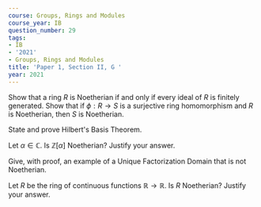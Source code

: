 ```yaml
---
course: Groups, Rings and Modules
course_year: IB
question_number: 29
tags:
- IB
- '2021'
- Groups, Rings and Modules
title: 'Paper 1, Section II, G '
year: 2021
---
```




Show that a ring $R$ is Noetherian if and only if every ideal of $R$ is finitely generated. Show that if $\phi: R \rightarrow S$ is a surjective ring homomorphism and $R$ is Noetherian, then $S$ is Noetherian.

State and prove Hilbert's Basis Theorem.

Let $\alpha \in \mathbb{C}$. Is $\mathbb{Z}[\alpha]$ Noetherian? Justify your answer.

Give, with proof, an example of a Unique Factorization Domain that is not Noetherian.

Let $R$ be the ring of continuous functions $\mathbb{R} \rightarrow \mathbb{R}$. Is $R$ Noetherian? Justify your answer.